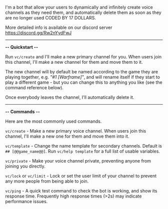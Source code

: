 I'm a bot that allow your users to dynamically and infinitely create voice channels as they need them, and automatically delete them as soon as they are no longer used CODED BY 17 DOLLARS.

More detailed info is available on our discord server https://discord.gg/Rw2nYydFwJ

** **
**-- Quickstart --**

Run `vc/create` and I'll make a new primary channel for you. When users join this channel, I'll make a new channel for them and move them to it.

The new channel will by default be named according to the game they are playing together, e.g. *"#1 [Warframe]"*, and will rename itself if they start to play a different game - but you can change this to anything you like (see the command reference below).

Once everybody leaves the channel, I'll automatically delete it.

** **
**-- Commands --**

Here are the most commonly used commands.

`vc/create` - Make a new primary voice channel. When users join this channel, I'll make a new one for them and move them into it.

`vc/template` - Change the name template for secondary channels. Default is `## [@@game_name@@]`. Run `vc/help template` for a full list of usable variables.

`vc/private` - Make your voice channel private, preventing anyone from joining you directly.

`vc/lock` or `vc/limit` - Lock or set the user limit of your channel to prevent any more people from being able to join.

`vc/ping` - A quick test command to check the bot is working, and show its response time. Frequently high response times (>2s) may indicate performance issues.
